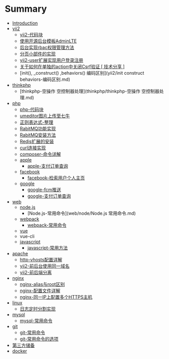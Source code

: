 # Summary

* [Introduction](README.md)
* [yii2](yii2/yii2.md)
  * [yii2-代码块](yii2/yii2-代码块.md)
  * [使用开源后台模板AdminLTE](yii2/使用开源后台模板adminlte.md)
  * [后台实现rbac权限管理方法](yii2/后台实现rbac权限管理方法.md)
  * [分页小部件的实现](yii2/分页小部件的实现.md)
  * [yii2-user扩展实现用户登录注册](yii2/yii2-user扩展实现用户登录注册.md)
  * [关于如何在单独的action中关闭Csrf验证 \[ 技术分享 \]](yii2/关于如何在单独的action中关闭csrf验证--技术分享-.md)
  * \[init\(\), \_construct\(\) ,behaviors\(\) 编码区别\]\(yii2/init construct behaviors-编码区别.md\)
* [thinkphp](thinkphp/thinkphp.md)
  * \[thinkphp-空操作 空控制器处理\]\(thinkphp/thinkphp-空操作 空控制器处理.md\)
* [php](php/php.md)
  * [php-代码块](php/php-代码块.md)
  * [umeditor图片上传至七牛](php/umeditor图片上传至七牛.md)
  * [正则表达式-整理](php/正则表达式-语法.md)
  * [RabitMQ功能实现](php/rabbitmq功能实现.md)
  * [RabitMQ安装方法](php/rabbitmq安装方法.md)
  * [Redis扩展的安装](php/redis扩展的安装.md)
  * [curl连接实现](php/curl连接实现.md)
  * [composer-命令详解](php/composer-命令详解.md)
  * [apple](php/apple/apple.md)
    * [apple-支付订单查询](php/apple/苹果内购订单验证.md)
  * [facebook](php/facebook/facebook.md)
    * [facebook-检索用户个人主页](php/facebook/facebook-检索用户个人主页.md)
  * [google](php/google/google.md)
    * [google-fcm推送](php/google/google-fcm推送.md)
    * [google-支付订单查询](php/google/google-支付订单查询.md)
* [web](web/web.md)
  * [node.js](web/node/node.js.md)
    * \[Node.js-常用命令\]\(web/node/Node.js 常用命令.md\)
  * [webpack](web/webpack/webpack.md)
    * [webpack-常用命令](web/webpack/webpack-常用命令.md)
  * [vue](web/node/vue.md)
  * vue-cli
  * [javascript](web/javascript/javascript.md)
    * [javascript-常用方法](web/javascript/javascript-常用方法.md)
* [apache](apche/apache.md)
  * [http-vhosts配置详解](apche/http-vhosts配置详解.md)
  * [yii2-前后台使用同一域名](apche/yii2-前后台使用同一域名.md)
  * [yii2-前后端分离](apche/yii2-前后端分离.md)
* [nginx](nginx/nginx.md)
  * [nginx-alias与root区别  ](nginx/nginx-alias与root区别.md)
  * [nginx-配置文件详解](nginx/nginx-.md)
  * [nginx-同一IP上配置多个HTTPS主机](nginx/nginx-同一IP配置多个https主机.md)
* [linux](linux/linux.md)
  * [日志定时分割实现](linux/日志定时分割实现.md)
* [mysql](mysql/mysql.md)
  * [mysql-常用命令](mysql/mysql-常用命令.md)
* [git](git/git.md)
  * [git-常用命令](git/git-常用命令.md)
  * [git-常用命令的选项](git/git-常用命令的选项.md)
* [第三方储备](third_party_reserves/第三方储备.md)
* [docker](docker.md)


